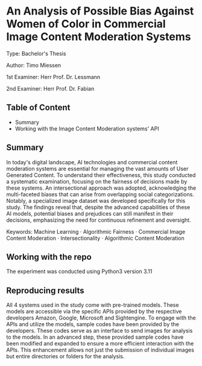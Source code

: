 # An Analysis of Possible Bias Against Women of Color in Commercial Image Content Moderation Systems

Type: Bachelor's Thesis

Author: Timo Miessen

1st Examiner: Herr Prof. Dr. Lessmann

2nd Examiner: Herr Prof. Dr. Fabian

## Table of Content

- Summary
- Working with the Image Content Moderation systems' API

## Summary

In today's digital landscape, AI technologies and commercial content moderation systems are essential for managing the vast amounts of User Generated Content. To understand their effectiveness, this study conducted a systematic examination, focusing on the fairness of decisions made by these systems. An intersectional approach was adopted, acknowledging the multi-faceted biases that can arise from overlapping social categorizations. Notably, a specialized image dataset was developed specifically for this study. The findings reveal that, despite the advanced capabilities of these AI models, potential biases and prejudices can still manifest in their decisions, emphasizing the need for continuous refinement and oversight.

Keywords: Machine Learning · Algorithmic Fairness · Commercial Image Content Moderation · Intersectionality · Algorithmic Content Moderation

## Working with the repo

The experiment was conducted using Python3 version 3.11

## Reproducing results

All 4 systems used in the study come with pre-trained models. These models are accessible via the specific APIs provided by the respective developers Amazon, Google, Microsoft and Sightengine.
To engage with the APIs and utilize the models, sample codes have been provided by the developers. These codes serve as an interface to send images for analysis to the models.
In an advanced step, these provided sample codes have been modified and expanded to ensure a more efficient interaction with the APIs. This enhancement allows not just the submission of individual images but entire directories or folders for the analysis. 
